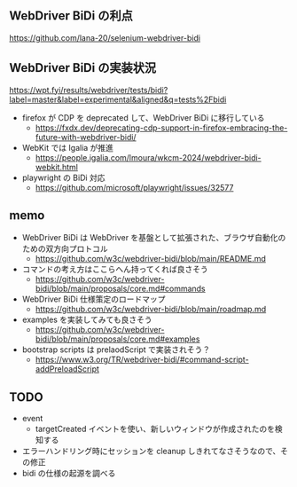 ## WebDriver BiDi の利点

https://github.com/lana-20/selenium-webdriver-bidi

## WebDriver BiDi の実装状況

https://wpt.fyi/results/webdriver/tests/bidi?label=master&label=experimental&aligned&q=tests%2Fbidi

- firefox が CDP を deprecated して、WebDriver BiDi に移行している
  - https://fxdx.dev/deprecating-cdp-support-in-firefox-embracing-the-future-with-webdriver-bidi/
- WebKit では Igalia が推進
  - https://people.igalia.com/lmoura/wkcm-2024/webdriver-bidi-webkit.html
- playwright の BiDi 対応
  - https://github.com/microsoft/playwright/issues/32577

## memo

- WebDriver BiDi は WebDriver を基盤として拡張された、ブラウザ自動化のための双方向プロトコル
  - https://github.com/w3c/webdriver-bidi/blob/main/README.md
- コマンドの考え方はここらへん持ってくれば良さそう
  - https://github.com/w3c/webdriver-bidi/blob/main/proposals/core.md#commands
- WebDriver BiDi 仕様策定のロードマップ
  - https://github.com/w3c/webdriver-bidi/blob/main/roadmap.md
- examples を実装してみても良さそう
  - https://github.com/w3c/webdriver-bidi/blob/main/proposals/core.md#examples
- bootstrap scripts は prelaodScript で実装されそう？
  - https://www.w3.org/TR/webdriver-bidi/#command-script-addPreloadScript

## TODO

- event
  - targetCreated イベントを使い、新しいウィンドウが作成されたのを検知する
- エラーハンドリング時にセッションを cleanup しきれてなさそうなので、その修正
- bidi の仕様の起源を調べる
